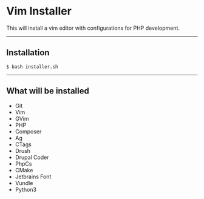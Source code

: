# Vim Installer

This will install a vim editor with configurations for PHP development.
 
---

## Installation

```shell
$ bash installer.sh
```
---

## What will be installed

- Git
- Vim
- GVim
- PHP
- Composer
- Ag
- CTags
- Drush
- Drupal Coder
- PhpCs
- CMake
- Jetbrains Font
- Vundle
- Python3
 
